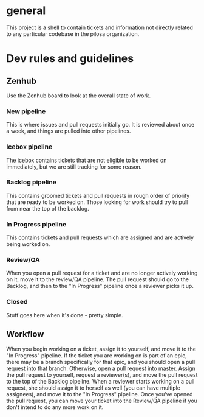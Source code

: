 # general
This project is a shell to contain tickets and information not directly related to any particular codebase in the pilosa organization.

# Dev rules and guidelines
## Zenhub
Use the Zenhub board to look at the overall state of work.
### New pipeline 
This is where issues and pull requests initially go. It is reviewed about once a week, and things are pulled into other pipelines.
### Icebox pipeline
The icebox contains tickets that are not eligible to be worked on immediately, but we are still tracking for some reason. 
### Backlog pipeline
This contains groomed tickets and pull requests in rough order of priority that are ready to be worked on. Those looking for work should try to pull from near the top of the backlog.
### In Progress pipeline
This contains tickets and pull requests which are assigned and are actively being worked on.
### Review/QA
When you open a pull request for a ticket and are no longer actively working on it, move it to the review/QA pipeline. The pull request should go to the Backlog, and then to the "In Progress" pipeline once a reviewer picks it up.
### Closed
Stuff goes here when it's done - pretty simple.

## Workflow
When you begin working on a ticket, assign it to yourself, and move it to the "In Progress" pipeline. If the ticket you are working on is part of an epic, there may be a branch specifically for that epic, and you should open a pull request into that branch. Otherwise, open a pull request into master. Assign the pull request to yourself, request a reviewer(s), and move the pull request to the top of the Backlog pipeline. When a reviewer starts working on a pull request, she should assign it to herself as well (you can have multiple assignees), and move it to the "In Progress" pipeline. Once you've opened the pull request, you can move your ticket into the Review/QA pipeline if you don't intend to do any more work on it.
